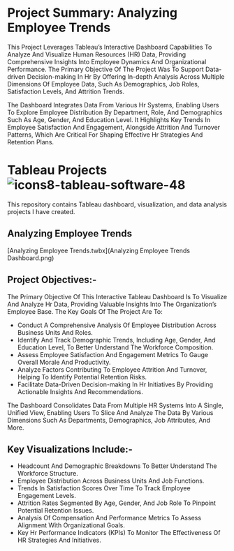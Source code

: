 # Project Summary: Analyzing Employee Trends

This Project Leverages Tableau’s Interactive Dashboard Capabilities To Analyze And Visualize Human Resources (HR) Data, Providing Comprehensive Insights Into Employee Dynamics And Organizational Performance. The Primary Objective Of The Project Was To Support Data-driven Decision-making In Hr By Offering In-depth Analysis Across Multiple Dimensions Of Employee Data, Such As Demographics, Job Roles, Satisfaction Levels, And Attrition Trends.

The Dashboard Integrates Data From Various Hr Systems, Enabling Users To Explore Employee Distribution By Department, Role, And Demographics Such As Age, Gender, And Education Level. It Highlights Key Trends In Employee Satisfaction And Engagement, Alongside Attrition And Turnover Patterns, Which Are Critical For Shaping Effective Hr Strategies And Retention Plans.

# Tableau Projects ![icons8-tableau-software-48](https://github.com/swaapnaa/TABLEAU-PROJECTS/assets/149737403/5324eb1a-8bb8-405f-ae23-5988bcfdd675)


This repository contains Tableau dashboard, visualization, and data analysis projects I have created.

## Analyzing Employee Trends

[Analyzing Employee Trends.twbx](Analyzing Employee Trends Dashboard.png)

 ## Project Objectives:-

The Primary Objective Of This Interactive Tableau Dashboard Is To Visualize And Analyze Hr Data, Providing Valuable Insights Into The Organization’s Employee Base. The Key Goals Of The Project Are To:

- Conduct A Comprehensive Analysis Of Employee Distribution Across Business Units And Roles.
- Identify And Track Demographic Trends, Including Age, Gender, And Education Level, To Better Understand The Workforce Composition.
- Assess Employee Satisfaction And Engagement Metrics To Gauge Overall Morale And Productivity.
- Analyze Factors Contributing To Employee Attrition And Turnover, Helping To Identify Potential Retention Risks.
- Facilitate Data-Driven Decision-making In Hr Initiatives By Providing Actionable Insights And Recommendations.

The Dashboard Consolidates Data From Multiple HR Systems Into A Single, Unified View, Enabling Users To Slice And Analyze The Data By Various Dimensions Such As Departments, Demographics, Job Attributes, And More.

## Key Visualizations Include:-

- Headcount And Demographic Breakdowns To Better Understand The Workforce Structure.
- Employee Distribution Across Business Units And Job Functions.
- Trends In Satisfaction Scores Over Time To Track Employee Engagement Levels.
- Attrition Rates Segmented By Age, Gender, And Job Role To Pinpoint Potential Retention Issues.
- Analysis Of Compensation And Performance Metrics To Assess Alignment With Organizational Goals.
- Key Hr Performance Indicators (KPIs) To Monitor The Effectiveness Of HR Strategies And Initiatives.




